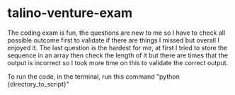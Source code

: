 # talino-venture-exam

The coding exam is fun, the questions are new to me so I have to check all possible outcome first to validate if there are things I missed but overall I enjoyed it. The last question is the hardest for me, at first I tried to store the sequence in an array then check the length of it but there are times that the output is incorrect so I took more time on this to validate the correct output.

To run the code, in the terminal, run this command "python {directory_to_script}"

